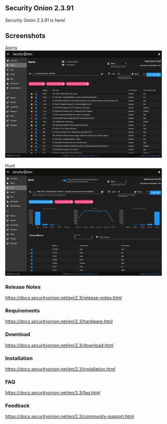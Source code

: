 ## Security Onion 2.3.91

Security Onion 2.3.91 is here!

## Screenshots

Alerts
![Alerts](./assets/images/screenshots/alerts-1.png)

Hunt
![Hunt](./assets/images/screenshots/hunt-1.png)

### Release Notes

https://docs.securityonion.net/en/2.3/release-notes.html

### Requirements

https://docs.securityonion.net/en/2.3/hardware.html

### Download

https://docs.securityonion.net/en/2.3/download.html

### Installation

https://docs.securityonion.net/en/2.3/installation.html

### FAQ

https://docs.securityonion.net/en/2.3/faq.html

### Feedback

https://docs.securityonion.net/en/2.3/community-support.html

